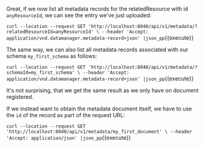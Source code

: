 Great, if we now list all metadata records for the relatedResource with id `anyResourceId`, we can see the entry we've just uploaded:

`curl --location --request GET 'http://localhost:8040/api/v1/metadata/?relatedResourceId=anyResourceId' \
--header 'Accept: application/vnd.datamanager.metadata-record+json' |json_pp`{{execute}}

The same way, we can also list all metadata records associated with our schema `my_first_schema` as follows: 

`curl --location --request GET 'http://localhost:8040/api/v1/metadata/?schemaId=my_first_schema' \
--header 'Accept: application/vnd.datamanager.metadata-record+json' |json_pp`{{execute}}

It's not surprising, that we get the same result as we only have on document registered. 

If we instead want to obtain the metadata document itself, we have to use the `id` of the record as part of the request URL: 

`curl --location --request GET 'http://localhost:8040/api/v1/metadata/my_first_document' \
--header 'Accept: application/json' |json_pp`{{execute}}

